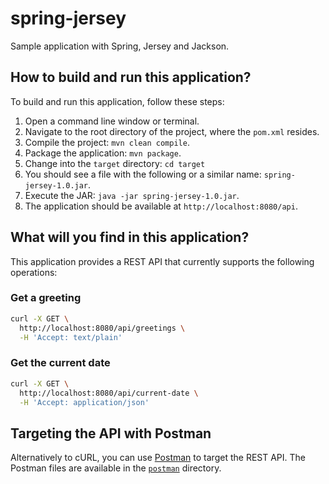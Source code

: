# spring-jersey

Sample application with Spring, Jersey and Jackson.

## How to build and run this application?

To build and run this application, follow these steps:

1. Open a command line window or terminal.
1. Navigate to the root directory of the project, where the `pom.xml` resides.
1. Compile the project: `mvn clean compile`.
1. Package the application: `mvn package`.
1. Change into the `target` directory: `cd target`
1. You should see a file with the following or a similar name: `spring-jersey-1.0.jar`.
1. Execute the JAR: `java -jar spring-jersey-1.0.jar`.
1. The application should be available at `http://localhost:8080/api`.

## What will you find in this application?

This application provides a REST API that currently supports the following operations:


### Get a greeting

```bash
curl -X GET \
  http://localhost:8080/api/greetings \
  -H 'Accept: text/plain'
```

### Get the current date

```bash
curl -X GET \
  http://localhost:8080/api/current-date \
  -H 'Accept: application/json'
```

## Targeting the API with Postman

Alternatively to cURL, you can use [Postman][] to target the REST API. The Postman files are available in the [`postman`][postman GitHub directory] directory.


[Postman]: https://www.getpostman.com/
[postman GitHub directory]: https://github.com/cassiomolin/spring-jersey/tree/master/postman
